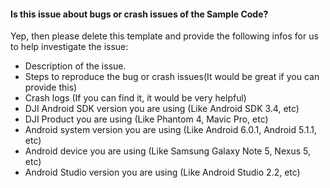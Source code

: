#### Is this issue about bugs or crash issues of the Sample Code?

Yep, then please delete this template and provide the following infos for us to help investigate the issue:

-  Description of the issue.
-  Steps to reproduce the bug or crash issues(It would be great if you can provide this)
-  Crash logs (If you can find it, it would be very helpful)
-  DJI Android SDK version you are using (Like Android SDK 3.4, etc)
-  DJI Product you are using (Like Phantom 4, Mavic Pro, etc)
-  Android system version you are using (Like Android 6.0.1, Android 5.1.1, etc)
-  Android device you are using (Like Samsung Galaxy Note 5, Nexus 5, etc)
-  Android Studio version you are using (Like Android Studio 2.2, etc)
